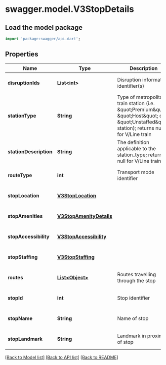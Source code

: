 # swagger.model.V3StopDetails

## Load the model package
```dart
import 'package:swagger/api.dart';
```

## Properties
Name | Type | Description | Notes
------------ | ------------- | ------------- | -------------
**disruptionIds** | **List&lt;int&gt;** | Disruption information identifier(s) | [optional] [default to []]
**stationType** | **String** | Type of metropolitan train station (i.e. \&quot;Premium\&quot;, \&quot;Host\&quot; or \&quot;Unstaffed\&quot; station); returns null for V/Line train | [optional] [default to null]
**stationDescription** | **String** | The definition applicable to the station_type; returns null for V/Line train | [optional] [default to null]
**routeType** | **int** | Transport mode identifier | [optional] [default to null]
**stopLocation** | [**V3StopLocation**](V3StopLocation.md) |  | [optional] [default to null]
**stopAmenities** | [**V3StopAmenityDetails**](V3StopAmenityDetails.md) |  | [optional] [default to null]
**stopAccessibility** | [**V3StopAccessibility**](V3StopAccessibility.md) |  | [optional] [default to null]
**stopStaffing** | [**V3StopStaffing**](V3StopStaffing.md) |  | [optional] [default to null]
**routes** | [**List&lt;Object&gt;**](Object.md) | Routes travelling through the stop | [optional] [default to []]
**stopId** | **int** | Stop identifier | [optional] [default to null]
**stopName** | **String** | Name of stop | [optional] [default to null]
**stopLandmark** | **String** | Landmark in proximity of stop | [optional] [default to null]

[[Back to Model list]](../README.md#documentation-for-models) [[Back to API list]](../README.md#documentation-for-api-endpoints) [[Back to README]](../README.md)

